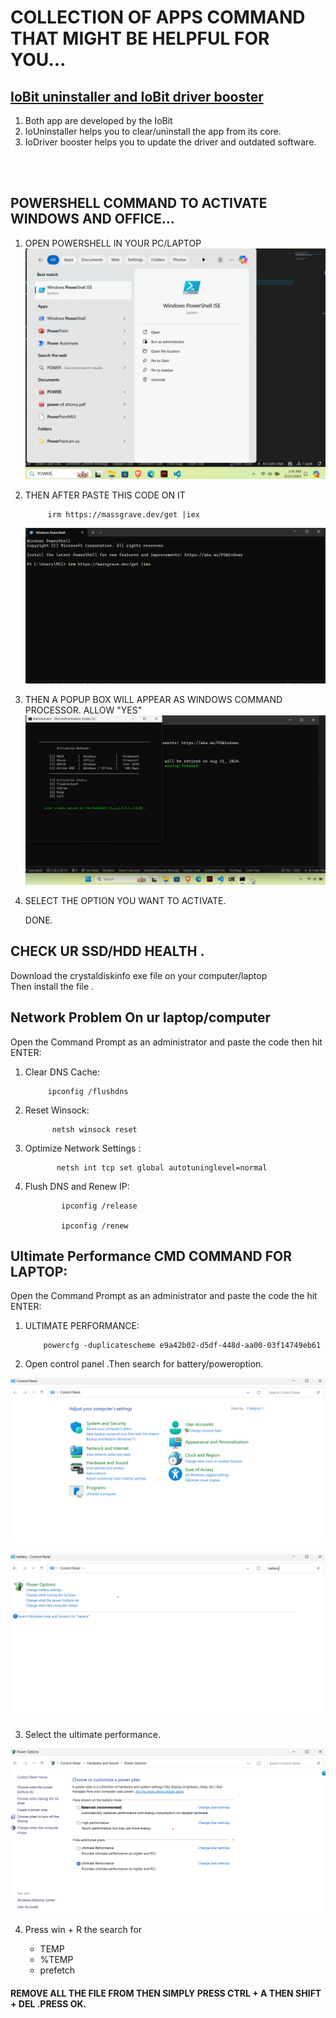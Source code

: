 # COLLECTION OF APPS COMMAND THAT MIGHT BE HELPFUL FOR YOU...

## <ins>IoBit uninstaller and IoBit driver booster</ins>

1. Both app are developed by the IoBit 
2. IoUninstaller helps you to clear/uninstall the app from its core.
3. IoDriver booster helps you to update the driver and outdated software.
<br>
<br>

## POWERSHELL COMMAND TO ACTIVATE WINDOWS AND OFFICE...

1. OPEN POWERSHELL IN YOUR PC/LAPTOP 
 ![step1](./ACTIVATOR/step1.png)

2. THEN AFTER PASTE THIS CODE ON IT     

    
            irm https://massgrave.dev/get |iex
    
    
    ![step2](./ACTIVATOR/STEP2.png)


1. THEN A POPUP BOX WILL APPEAR AS WINDOWS COMMAND PROCESSOR. ALLOW "YES"
 ![step3](./ACTIVATOR/setp3.png)


4. SELECT THE OPTION YOU WANT TO ACTIVATE.

    DONE.

## CHECK UR SSD/HDD HEALTH .

Download the crystaldiskinfo exe file on your computer/laptop<br>
Then install the file .

## Network Problem On ur laptop/computer

Open the Command Prompt as an administrator and paste the code then hit ENTER:
 
 1. Clear DNS Cache:
    
             ipconfig /flushdns

2. Reset Winsock:
    
             netsh winsock reset

3. Optimize Network Settings :   
    
              netsh int tcp set global autotuninglevel=normal

4. Flush DNS and Renew IP:

               ipconfig /release

               ipconfig /renew        


## Ultimate Performance CMD COMMAND FOR LAPTOP:

Open the Command Prompt as an administrator and paste the code the hit ENTER:

 1. ULTIMATE PERFORMANCE:

            powercfg -duplicatescheme e9a42b02-d5df-448d-aa00-03f14749eb61

2. Open control panel .Then search for battery/poweroption.

![controlpanel](./Performance/controlpanel.png)

![battery](./Performance/battery.png)

3. Select the ultimate performance.
    
![ultimate](./Performance/ultimateperformance.png)

4. Press win + R the search for 

    - TEMP
    - %TEMP
    - prefetch
#### REMOVE ALL THE FILE FROM THEN SIMPLY PRESS CTRL + A THEN SHIFT + DEL .PRESS OK.

